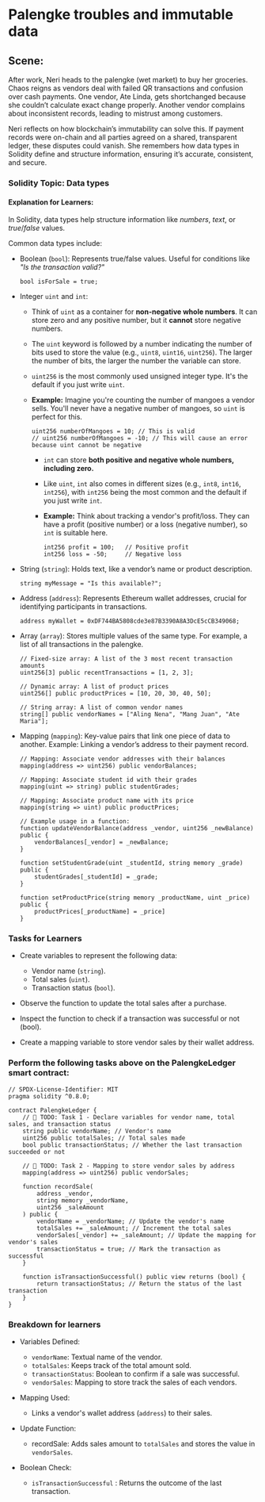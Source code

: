 # Palengke troubles and immutable data

## Scene:

After work, Neri heads to the palengke (wet market) to buy her groceries. Chaos reigns as vendors deal with failed QR transactions and confusion over cash payments. One vendor, Ate Linda, gets shortchanged because she couldn’t calculate exact change properly. Another vendor complains about inconsistent records, leading to mistrust among customers.

Neri reflects on how blockchain’s immutability can solve this. If payment records were on-chain and all parties agreed on a shared, transparent ledger, these disputes could vanish. She remembers how data types in Solidity define and structure information, ensuring it’s accurate, consistent, and secure.

### Solidity Topic: Data types

#### Explanation for Learners:

In Solidity, data types help structure information like _numbers_, _text_, or _true_/_false_ values.

Common data types include:

- Boolean (`bool`): Represents true/false values. Useful for conditions like _"Is the transaction valid?"_

  ```solidity
  bool isForSale = true;
  ```

- Integer `uint` and `int`:

  - Think of `uint` as a container for **non-negative whole numbers**. It can store zero and any positive number, but it **cannot** store negative numbers.
  - The `uint` keyword is followed by a number indicating the number of bits used to store the value (e.g., `uint8`, `uint16`, `uint256`). The larger the number of bits, the larger the number the variable can store.
  - `uint256` is the most commonly used unsigned integer type. It's the default if you just write `uint`.
  - **Example:** Imagine you're counting the number of mangoes a vendor sells. You'll never have a negative number of mangoes, so `uint` is perfect for this.

    ```solidity
    uint256 numberOfMangoes = 10; // This is valid
    // uint256 numberOfMangoes = -10; // This will cause an error because uint cannot be negative
    ```

    - `int` can store **both positive and negative whole numbers, including zero.**

    * Like `uint`, `int` also comes in different sizes (e.g., `int8`, `int16`, `int256`), with `int256` being the most common and the default if you just write `int`.

    * **Example:** Think about tracking a vendor's profit/loss. They can have a profit (positive number) or a loss (negative number), so `int` is suitable here.

      ```solidity
      int256 profit = 100;   // Positive profit
      int256 loss = -50;     // Negative loss
      ```

- String (`string`): Holds text, like a vendor’s name or product description.

  ```solidity
  string myMessage = "Is this available?";
  ```

- Address (`address`): Represents Ethereum wallet addresses, crucial for identifying participants in transactions.

  ```solidity
  address myWallet = 0xDF744BA5808cde3e87B3390A8A3DcE5cCB349068;

  ```

- Array (`array`): Stores multiple values of the same type. For example, a list of all transactions in the palengke.

  ```solidity
  // Fixed-size array: A list of the 3 most recent transaction amounts
  uint256[3] public recentTransactions = [1, 2, 3];

  // Dynamic array: A list of product prices
  uint256[] public productPrices = [10, 20, 30, 40, 50];

  // String array: A list of common vendor names
  string[] public vendorNames = ["Aling Nena", "Mang Juan", "Ate Maria"];
  ```

- Mapping (`mapping`): Key-value pairs that link one piece of data to another. Example: Linking a vendor’s address to their payment record.

  ```solidity
  // Mapping: Associate vendor addresses with their balances
  mapping(address => uint256) public vendorBalances;

  // Mapping: Associate student id with their grades
  mapping(uint => string) public studentGrades;

  // Mapping: Associate product name with its price
  mapping(string => uint) public productPrices;

  // Example usage in a function:
  function updateVendorBalance(address _vendor, uint256 _newBalance) public {
      vendorBalances[_vendor] = _newBalance;
  }

  function setStudentGrade(uint _studentId, string memory _grade) public {
      studentGrades[_studentId] = _grade;
  }

  function setProductPrice(string memory _productName, uint _price) public {
      productPrices[_productName] = _price]
  }
  ```

### Tasks for Learners

- Create variables to represent the following data:

  - Vendor name (`string`).
  - Total sales (`uint`).
  - Transaction status (`bool`).

- Observe the function to update the total sales after a purchase.
- Inspect the function to check if a transaction was successful or not (bool).
- Create a mapping variable to store vendor sales by their wallet address.

### Perform the following tasks above on the PalengkeLedger smart contract:

```solidity
// SPDX-License-Identifier: MIT
pragma solidity ^0.8.0;

contract PalengkeLedger {
    // 🚩 TODO: Task 1 - Declare variables for vendor name, total sales, and transaction status
    string public vendorName; // Vendor's name
    uint256 public totalSales; // Total sales made
    bool public transactionStatus; // Whether the last transaction succeeded or not

    // 🚩 TODO: Task 2 - Mapping to store vendor sales by address
    mapping(address => uint256) public vendorSales;

    function recordSale(
        address _vendor,
        string memory _vendorName,
        uint256 _saleAmount
    ) public {
        vendorName = _vendorName; // Update the vendor's name
        totalSales += _saleAmount; // Increment the total sales
        vendorSales[_vendor] += _saleAmount; // Update the mapping for vendor's sales
        transactionStatus = true; // Mark the transaction as successful
    }

    function isTransactionSuccessful() public view returns (bool) {
        return transactionStatus; // Return the status of the last transaction
    }
}
```

### Breakdown for learners

- Variables Defined:

  - `vendorName`: Textual name of the vendor.
  - `totalSales`: Keeps track of the total amount sold.
  - `transactionStatus`: Boolean to confirm if a sale was successful.
  - `vendorSales`: Mapping to store track the sales of each vendors.

- Mapping Used:
  - Links a vendor's wallet address (`address`) to their sales.
- Update Function:
  - recordSale: Adds sales amount to `totalSales` and stores the value in `vendorSales`.
- Boolean Check:
  - `isTransactionSuccessful` : Returns the outcome of the last transaction.
